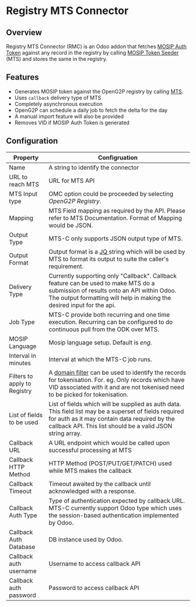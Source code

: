 # Registry MTS Connector

## Overview

Registry MTS Connector (RMC) is an Odoo addon that fetches [MOSIP Auth Token](https://docs.mosip.io/1.2.0/id-lifecycle-management/identifiers#token-id) against any record in the registry by calling [MOSIP Token Seeder](broken-reference) (MTS) and stores the same in the registry.&#x20;

## Features

* Generates MOSIP token against the OpenG2P registry by calling [MTS](broken-reference).
* Uses `callback` delivery type of MTS
* Completely asynchronous execution
* OpenG2P can schedule a daily job to fetch the delta for the day
* A manual import feature will also be provided
* Removes VID if MOSIP Auth Token is generated&#x20;

## Configuration
|Property|Configruation|
|---|---|
|Name| A string to identify the connector|
|URL to reach MTS| URL for MTS API|
|MTS Input type| OMC option could be proceeded by selecting _OpenG2P Registry_.|
|Mapping| MTS Field mapping as required by the API. Please refer to MTS Documentation. Format of Mapping would be JSON.|
|Output Type| MTS-C only supports JSON output type of MTS.|
|Output Format| Output format is a [JQ ](https://stedolan.github.io/jq/)string which will be used by MTS to format its output to suite the caller's requirement.|
|Delivery Type| Currently supporting only "Callback". Callback feature can be used to make MTS do a submission of results onto an API within Odoo. The output formatting will help in making the desired input for the api.|
|Job Type| MTS-C provide both recurring and one time execution. Recurring can be configured to do continuous pull from the ODK over MTS.|
|MOSIP Language| Mosip language setup. Default is _eng_.|
|Interval in minutes| Interval at which the MTS-C job runs.|
|Filters to apply to Registry| A [domain filter](https://odootricks.tips/about/building-blocks/domain-in-odoo/) can be used to identify the records for tokenisation. For. eg. Only records which have VID associated with it and are not tokenised need to be picked for tokenisation.|
|List of fields to be used| List of fields which will be supplied as auth data. This field list may be a superset of fields required for auth as it may contain data required by the callback API.  This list should be a valid JSON string array.|
|Callback URL| A URL endpoint which would be called upon successful processing at MTS|
|Callback HTTP Method| HTTP Method (POST/PUT/GET/PATCH) used while MTS makes the callback|
|Callback Timeout| Timeout awaited by the callback until acknowledged with a response.|
|Callback Auth Type| Type of authentication expected by callback URL. MTS-C currently support Odoo type which uses the session-based authentication implemented by Odoo.|
|Callback Auth Database| DB instance used by Odoo.|
|Callback auth username| Username to access callback API|
|Callback auth password| Password to access callback API|

